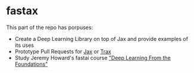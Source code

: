 # fastax
This part of the repo has  porpuses:
* Create a Deep Learning Library on top of Jax and provide examples of its uses
* Prototype Pull Requests for [Jax](https://github.com/google/jax/tree/master/jax) or [Trax](https://github.com/tensorflow/tensor2tensor/tree/master/tensor2tensor/trax)
* Study Jeremy Howard's fastai course ["Deep Learning From the Foundations"](https://course.fast.ai/part2)